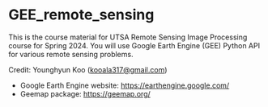 # GEE_remote_sensing

This is the course material for UTSA Remote Sensing Image Processing course for Spring 2024.
You will use Google Earth Engine (GEE) Python API for various remote sensing problems.

Credit: Younghyun Koo (kooala317@gmail.com)

- Google Earth Engine website: https://earthengine.google.com/
- Geemap package: https://geemap.org/
